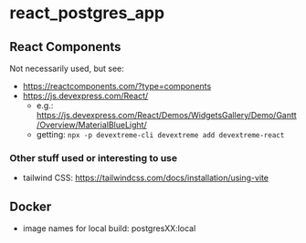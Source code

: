 # react_postgres_app

## React Components

Not necessarily used, but see:

- https://reactcomponents.com/?type=components
- https://js.devexpress.com/React/
  - e.g.: https://js.devexpress.com/React/Demos/WidgetsGallery/Demo/Gantt/Overview/MaterialBlueLight/
  - getting: `npx -p devextreme-cli devextreme add devextreme-react`

### Other stuff used or interesting to use

- tailwind CSS: https://tailwindcss.com/docs/installation/using-vite

## Docker

- image names for local build: postgresXX:local
